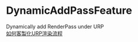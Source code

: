 # DynamicAddPassFeature
Dynamically add RenderPass under URP
<br>[如何客製化URP渲染流程](https://www.slideshare.net/AkilarLiao/urppptx)
